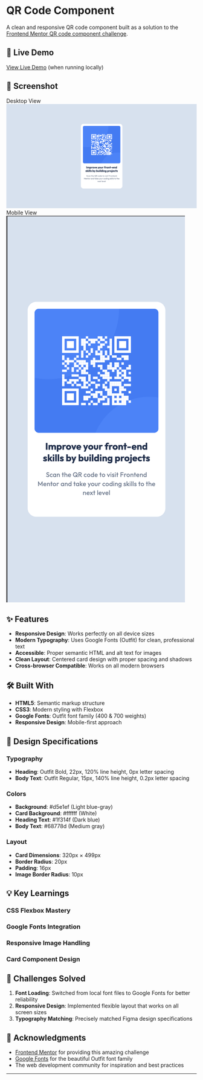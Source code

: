 # QR Code Component

A clean and responsive QR code component built as a solution to the [Frontend Mentor QR code component challenge](https://www.frontendmentor.io/challenges/qr-code-component-iux_sIO_H).

## 🚀 Live Demo

[View Live Demo](http://localhost:8000) (when running locally)

## 📱 Screenshot

Desktop View
![Design Preview](./screenshot-desktop.png)
Mobile View
![Design Preview](./screenshot-mobile.png)

## ✨ Features

- **Responsive Design**: Works perfectly on all device sizes
- **Modern Typography**: Uses Google Fonts (Outfit) for clean, professional text
- **Accessible**: Proper semantic HTML and alt text for images
- **Clean Layout**: Centered card design with proper spacing and shadows
- **Cross-browser Compatible**: Works on all modern browsers

## 🛠️ Built With

- **HTML5**: Semantic markup structure
- **CSS3**: Modern styling with Flexbox
- **Google Fonts**: Outfit font family (400 & 700 weights)
- **Responsive Design**: Mobile-first approach

## 🎨 Design Specifications

### Typography
- **Heading**: Outfit Bold, 22px, 120% line height, 0px letter spacing
- **Body Text**: Outfit Regular, 15px, 140% line height, 0.2px letter spacing

### Colors
- **Background**: #d5e1ef (Light blue-gray)
- **Card Background**: #ffffff (White)
- **Heading Text**: #1f314f (Dark blue)
- **Body Text**: #68778d (Medium gray)

### Layout
- **Card Dimensions**: 320px × 499px
- **Border Radius**: 20px
- **Padding**: 16px
- **Image Border Radius**: 10px

## 💡 Key Learnings

### CSS Flexbox Mastery
### Google Fonts Integration
### Responsive Image Handling
### Card Component Design

## 🎯 Challenges Solved

1. **Font Loading**: Switched from local font files to Google Fonts for better reliability
2. **Responsive Design**: Implemented flexible layout that works on all screen sizes
3. **Typography Matching**: Precisely matched Figma design specifications

## 🙏 Acknowledgments

- [Frontend Mentor](https://www.frontendmentor.io/) for providing this amazing challenge
- [Google Fonts](https://fonts.google.com/) for the beautiful Outfit font family
- The web development community for inspiration and best practices

---
